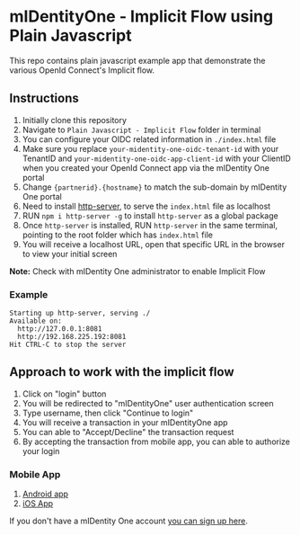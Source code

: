 # mIDentityOne - Implicit Flow using Plain Javascript

This repo contains plain javascript example app that demonstrate the various OpenId Connect's Implicit flow.

## Instructions
1. Initially clone this repository
2. Navigate to `Plain Javascript - Implicit Flow` folder in terminal
3. You can configure your OIDC related information in ```./index.html``` file
4. Make sure you replace `your-midentity-one-oidc-tenant-id` with your TenantID and `your-midentity-one-oidc-app-client-id` with your ClientID  when you created your OpenId Connect app via the mIDentity One portal
5. Change `{partnerid}.{hostname}` to match the sub-domain by mIDentity One portal
6. Need to install [http-server](https://www.npmjs.com/package/http-server), to serve the `index.html` file as localhost
7. RUN `npm i http-server -g` to install `http-server` as a global package
8. Once `http-server` is installed, RUN `http-server` in the same terminal, pointing to the root folder which has `index.html` file
9. You will receive a localhost URL, open that specific URL in the browser to view your initial screen

**Note:** Check with mIDentity One administrator to enable Implicit Flow

### Example
```
Starting up http-server, serving ./
Available on:
  http://127.0.0.1:8081
  http://192.168.225.192:8081
Hit CTRL-C to stop the server
```

## Approach to work with the implicit flow
1. Click on "login" button
2. You will be redirected to "mIDentityOne" user authentication screen
3. Type username, then click "Continue to login"
4. You will receive a transaction in your mIDentityOne app
5. You can able to "Accept/Decline" the transaction request
6. By accepting the transaction from mobile app, you can able to authorize your login

### Mobile App
1. [Android app](https://play.google.com/store/apps/details?id=com.kobil.mIdentity)
2. [iOS App](https://apps.apple.com/us/app/midentity/id1474814314)


If you don't have a mIDentity One account [you can sign up here](https://midentity.one/selfenrollment).